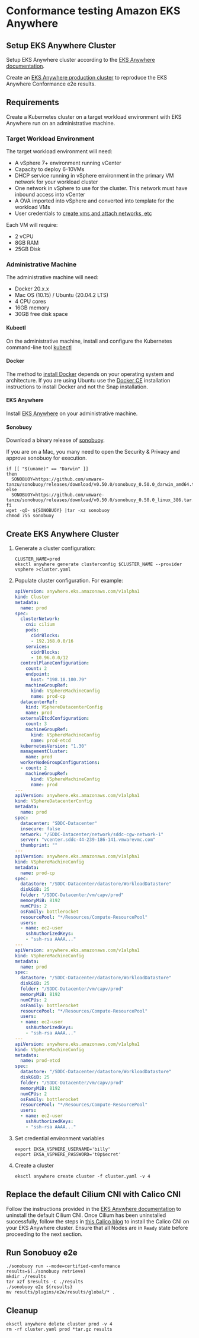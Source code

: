 # Conformance testing Amazon EKS Anywhere

## Setup EKS Anywhere Cluster

Setup EKS Anywhere cluster according to the [EKS Anywhere documentation](https://anywhere.eks.amazonaws.com/).

Create an [EKS Anywhere production cluster](https://anywhere.eks.amazonaws.com/docs/getting-started/production-environment/) to reproduce the EKS Anywhere Conformance e2e results.


## Requirements
Create a Kubernetes cluster on a target workload environment with EKS Anywhere run on an administrative machine.

### Target Workload Environment

The target workload environment will need:

* A vSphere 7+ environment running vCenter
* Capacity to deploy 6-10VMs
* DHCP service running in vSphere environment in the primary VM network for your workload cluster
* One network in vSphere to use for the cluster. This network must have inbound access into vCenter
* A OVA imported into vSphere and converted into template for the workload VMs
* User credentials to [create vms and attach networks, etc](https://anywhere.eks.amazonaws.com/docs/reference/vsphere/user-permissions/)

Each VM will require:

* 2 vCPU
* 8GB RAM
* 25GB Disk

### Administrative Machine

The administrative machine will need:

* Docker 20.x.x
* Mac OS (10.15) / Ubuntu (20.04.2 LTS)
* 4 CPU cores
* 16GB memory
* 30GB free disk space

#### Kubectl

On the administrative machine, install and configure the Kubernetes command-line tool
[kubectl](https://kubernetes.io/docs/tasks/tools/install-kubectl/)

#### Docker

The method to [install Docker](https://docs.docker.com/get-docker/) depends on your operating system and architecture.
If you are using Ubuntu use the [Docker CE](https://docs.docker.com/engine/install/ubuntu/) installation instructions to install Docker and not the Snap installation.

#### EKS Anywhere

Install [EKS Anywhere](https://anywhere.eks.amazonaws.com/docs/getting-started/install/) on your administrative machine.

#### Sonobuoy

Download a binary release of [sonobuoy](https://github.com/vmware-tanzu/sonobuoy/releases/).

If you are on a Mac, you many need to open the Security & Privacy and approve sonobuoy for
execution.

```shell
if [[ "$(uname)" == "Darwin" ]]
then
  SONOBUOY=https://github.com/vmware-tanzu/sonobuoy/releases/download/v0.50.0/sonobuoy_0.50.0_darwin_amd64.tar.gz
else
  SONOBUOY=https://github.com/vmware-tanzu/sonobuoy/releases/download/v0.50.0/sonobuoy_0.50.0_linux_386.tar.gz
fi
wget -qO- ${SONOBUOY} |tar -xz sonobuoy
chmod 755 sonobuoy
```

## Create EKS Anywhere Cluster

1. Generate a cluster configuration:

   ```shell
   CLUSTER_NAME=prod
   eksctl anywhere generate clusterconfig $CLUSTER_NAME --provider vsphere >cluster.yaml
   ```

1. Populate cluster configuration. For example:

   ```yaml
   apiVersion: anywhere.eks.amazonaws.com/v1alpha1
   kind: Cluster
   metadata:
     name: prod
   spec:
     clusterNetwork:
       cni: cilium
       pods:
         cidrBlocks:
         - 192.168.0.0/16
       services:
         cidrBlocks:
         - 10.96.0.0/12
     controlPlaneConfiguration:
       count: 2
       endpoint:
         host: "198.18.100.79"
       machineGroupRef:
         kind: VSphereMachineConfig
         name: prod-cp
     datacenterRef:
       kind: VSphereDatacenterConfig
       name: prod
     externalEtcdConfiguration:
       count: 3
       machineGroupRef:
         kind: VSphereMachineConfig
         name: prod-etcd
     kubernetesVersion: "1.30"
     managementCluster:
       name: prod
     workerNodeGroupConfigurations:
     - count: 2
       machineGroupRef:
         kind: VSphereMachineConfig
         name: prod
   ---
   apiVersion: anywhere.eks.amazonaws.com/v1alpha1
   kind: VSphereDatacenterConfig
   metadata:
     name: prod
   spec:
     datacenter: "SDDC-Datacenter"
     insecure: false
     network: "/SDDC-Datacenter/network/sddc-cgw-network-1"
     server: "vcenter.sddc-44-239-186-141.vmwarevmc.com"
     thumbprint: ""
   ---
   apiVersion: anywhere.eks.amazonaws.com/v1alpha1
   kind: VSphereMachineConfig
   metadata:
     name: prod-cp
   spec:
     datastore: "/SDDC-Datacenter/datastore/WorkloadDatastore"
     diskGiB: 25
     folder: "/SDDC-Datacenter/vm/capv/prod"
     memoryMiB: 8192
     numCPUs: 2
     osFamily: bottlerocket
     resourcePool: "*/Resources/Compute-ResourcePool"
     users:
     - name: ec2-user
       sshAuthorizedKeys:
       - "ssh-rsa AAAA..."
   ---
   apiVersion: anywhere.eks.amazonaws.com/v1alpha1
   kind: VSphereMachineConfig
   metadata:
     name: prod
   spec:
     datastore: "/SDDC-Datacenter/datastore/WorkloadDatastore"
     diskGiB: 25
     folder: "/SDDC-Datacenter/vm/capv/prod"
     memoryMiB: 8192
     numCPUs: 2
     osFamily: bottlerocket
     resourcePool: "*/Resources/Compute-ResourcePool"
     users:
     - name: ec2-user
       sshAuthorizedKeys:
       - "ssh-rsa AAAA..."
   ---
   apiVersion: anywhere.eks.amazonaws.com/v1alpha1
   kind: VSphereMachineConfig
   metadata:
     name: prod-etcd
   spec:
     datastore: "/SDDC-Datacenter/datastore/WorkloadDatastore"
     diskGiB: 25
     folder: "/SDDC-Datacenter/vm/capv/prod"
     memoryMiB: 8192
     numCPUs: 2
     osFamily: bottlerocket
     resourcePool: "*/Resources/Compute-ResourcePool"
     users:
     - name: ec2-user
       sshAuthorizedKeys:
       - "ssh-rsa AAAA..."
   ```

1. Set credential environment variables

   ```shell
   export EKSA_VSPHERE_USERNAME='billy'
   export EKSA_VSPHERE_PASSWORD='t0p$ecret'
   ```

1. Create a cluster

   ```shell
   eksctl anywhere create cluster -f cluster.yaml -v 4
   ```

## Replace the default Cilium CNI with Calico CNI

Follow the instructions provided in the [EKS Anywhere documentation](https://anywhere.eks.amazonaws.com/docs/clustermgmt/networking/cluster-replace-cilium/) to uninstall the default Cilium CNI. Once Cilium has been uninstalled successfully, follow the steps in [this Calico blog](https://www.tigera.io/blog/calico-on-eks-anywhere/) to install the Calico CNI on your EKS Anywhere cluster. Ensure that all Nodes are in `Ready` state before proceeding to the next section.

## Run Sonobuoy e2e
```
./sonobuoy run --mode=certified-conformance
results=$(./sonobuoy retrieve)
mkdir ./results
tar xzf $results -C ./results
./sonobuoy e2e ${results}
mv results/plugins/e2e/results/global/* .
```

## Cleanup
```shell
eksctl anywhere delete cluster prod -v 4
rm -rf cluster.yaml prod *tar.gz results
```